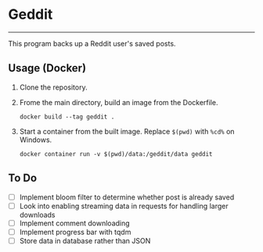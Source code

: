 # Geddit
---
This program backs up a Reddit user's saved posts.


## Usage (Docker)
1. Clone the repository.
2. Frome the main directory, build an image from the Dockerfile.

    ```
    docker build --tag geddit .
    ```

3. Start a container from the built image. Replace `$(pwd)` with `%cd%` on Windows.

    ```
    docker container run -v $(pwd)/data:/geddit/data geddit
    ```

## To Do
- [ ] Implement bloom filter to determine whether post is already saved
- [ ] Look into enabling streaming data in requests for handling larger downloads
- [ ] Implement comment downloading
- [ ] Implement progress bar with tqdm
- [ ] Store data in database rather than JSON